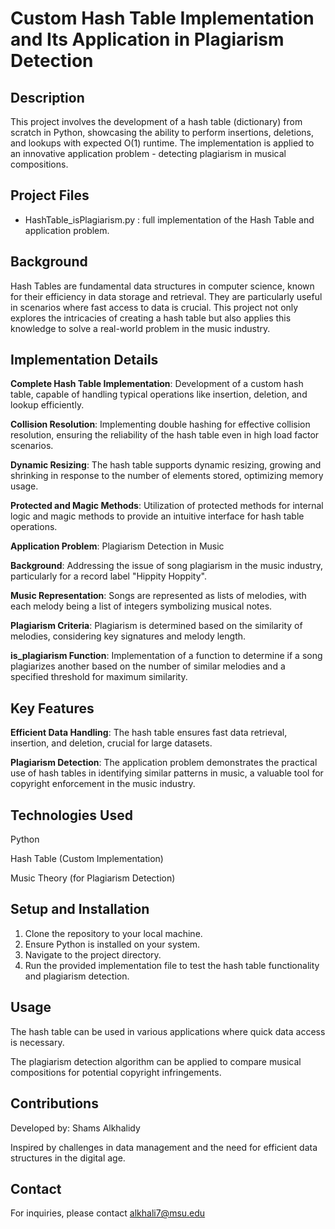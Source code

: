 # Custom Hash Table Implementation and Its Application in Plagiarism Detection

## Description

This project involves the development of a hash table (dictionary) from scratch in Python, showcasing the ability to perform insertions, deletions, and lookups with expected O(1) runtime. The implementation is applied to an innovative application problem - detecting plagiarism in musical compositions.

## Project Files
- HashTable_isPlagiarism.py : full implementation of the Hash Table and application problem.

## Background

Hash Tables are fundamental data structures in computer science, known for their efficiency in data storage and retrieval. They are particularly useful in scenarios where fast access to data is crucial. This project not only explores the intricacies of creating a hash table but also applies this knowledge to solve a real-world problem in the music industry.

## Implementation Details

**Complete Hash Table Implementation**: Development of a custom hash table, capable of handling typical operations like insertion, deletion, and lookup efficiently.

**Collision Resolution**: Implementing double hashing for effective collision resolution, ensuring the reliability of the hash table even in high load factor scenarios.

**Dynamic Resizing**: The hash table supports dynamic resizing, growing and shrinking in response to the number of elements stored, optimizing memory usage.

**Protected and Magic Methods**: Utilization of protected methods for internal logic and magic methods to provide an intuitive interface for hash table operations.

**Application Problem**: Plagiarism Detection in Music

**Background**: Addressing the issue of song plagiarism in the music industry, particularly for a record label "Hippity Hoppity".

**Music Representation**: Songs are represented as lists of melodies, with each melody being a list of integers symbolizing musical notes.

**Plagiarism Criteria**: Plagiarism is determined based on the similarity of melodies, considering key signatures and melody length.

**is_plagiarism Function**: Implementation of a function to determine if a song plagiarizes another based on the number of similar melodies and a specified threshold for maximum similarity.

## Key Features

**Efficient Data Handling**: The hash table ensures fast data retrieval, insertion, and deletion, crucial for large datasets.

**Plagiarism Detection**: The application problem demonstrates the practical use of hash tables in identifying similar patterns in music, a valuable tool for copyright enforcement in the music industry.

## Technologies Used

Python

Hash Table (Custom Implementation)

Music Theory (for Plagiarism Detection)

## Setup and Installation

1. Clone the repository to your local machine.
2. Ensure Python is installed on your system.
3. Navigate to the project directory.
4. Run the provided implementation file to test the hash table functionality and plagiarism detection.

## Usage

The hash table can be used in various applications where quick data access is necessary.

The plagiarism detection algorithm can be applied to compare musical compositions for potential copyright infringements.

## Contributions

Developed by: Shams Alkhalidy

Inspired by challenges in data management and the need for efficient data structures in the digital age.



## Contact

For inquiries, please contact alkhali7@msu.edu

